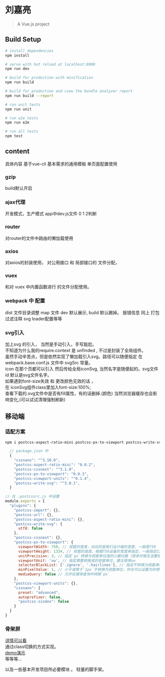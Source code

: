 # 刘嘉亮

> A Vue.js project

## Build Setup

``` bash
# install dependencies
npm install

# serve with hot reload at localhost:8080
npm run dev

# build for production with minification
npm run build

# build for production and view the bundle analyzer report
npm run build --report

# run unit tests
npm run unit

# run e2e tests
npm run e2e

# run all tests
npm test
```
## content

具体内容 基于vue-cli 基本需求的通用模板 单页面配置使用 
### gzip
build默认开启
### ajax代理
开发模式，生产模式 app中dev.js文件
0 1 2判断
### router
对router的文件中路由的懒加载使用
### axios
对axios的封装使用，
对公用接口 和 局部接口的 文件分配，
### vuex
和对 vuex 中内置函数进行 的文件分配使用。
### webpack 中 配置
dist 文件目录调整
map 文件 dev 默认展示, build 默认踢掉。
报错信息 同上
打包过滤注释
svg loader配置等等
### svg引入
加上svg 的引入， 当然是手动引入，手写尴尬。<br>
不知道为什么我的require.context 是 unfinded , 不过是封装了全局组件。<br>
虽然手动辛苦点，但是依然实现了懒加载引入svg。路径可以随便指定 在webpack.base.conf.js 文件中 svgSrc 常量。<br>
icon 在那个页都可以引入 然后传给全局iconSvg, 当然名字是随便起的。svg文件id 默认是svg文件名字。<br>
如果遇到font-size失效 和 更改颜色无效的话 ，<br>
在 iconSvg组件class里加入font-size:100%;<br>
查看下载的.svg文件中是否有fill属性，有的话删掉.(颜色) 当然浏览器缓存也会影响变化,(可以试试清理强制刷新)

## 移动端

### 适配方案
``` bash
npm i postcss-aspect-ratio-mini postcss-px-to-viewport postcss-write-svg postcss-cssnext postcss-viewport-units cssnano --S
```
``` javascript
  // package.json 中
  {
    "cssnano": "^3.10.0",
    "postcss-aspect-ratio-mini": "0.0.2",
    "postcss-cssnext": "^3.1.0",
    "postcss-px-to-viewport": "0.0.3",
    "postcss-viewport-units": "^0.1.4",
    "postcss-write-svg": "^3.0.1",
  }
```
``` javascript
// 在 .postcssrc.js 中设置
module.exports = {
  "plugins": {
    "postcss-import": {},
    "postcss-url": {},
    "postcss-aspect-ratio-mini": {},
    "postcss-write-svg": {
      utf8: false
    },
    "postcss-cssnext": {},
    "postcss-px-to-viewport": {
      viewportWidth: 750, // 视窗的宽度，对应的是我们设计稿的宽度，一般是750
      viewportHeight: 1334, // 视窗的高度，根据750设备的宽度来指定，一般指定1334
      unitPrecision: 3, // 指定`px`转换为视窗单位值的小数位数（很多时候无法整除）
      viewportUnit: 'vw', // 指定需要转换成的视窗单位，建议使用vw
      selectorBlackList: ['.ignore', '.hairlines'], // 指定不转换为视窗单位的类，可以自定义，可以无限添加,建议定义一至两个通用的类名
      minPixelValue: 1, // 小于或等于`1px`不转换为视窗单位，你也可以设置为你想要的值
      mediaQuery: false // 允许在媒体查询中转换`px`
    },
    "postcss-viewport-units": {},
    "cssnano": {
      preset: "advanced",
      autoprefixer: false,
      "postcss-zindex": false
    }
  }
}
```
### 骨架屏

[详情可以看](https://juejin.im/post/5b07e09d6fb9a07aac24e428)<br>
通过class切换的方式实现。<br>
[demo演示](https://jsfiddle.net/liuliuliu/0hgmvt2y/19/)<br>
等等等... 

以及一些基本开发项目所必要模块 。 轻量的脚手架。
